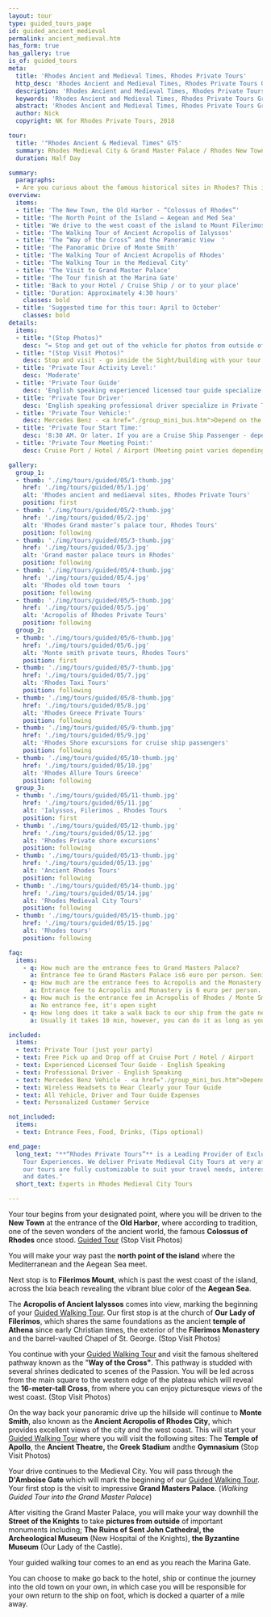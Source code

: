```yaml
---
layout: tour
type: guided_tours_page
id: guided_ancient_medieval
permalink: ancient_medieval.htm
has_form: true
has_gallery: true
is_of: guided_tours
meta:
  title: 'Rhodes Ancient and Medieval Times, Rhodes Private Tours'
  http_desc: 'Rhodes Ancient and Medieval Times, Rhodes Private Tours Greece'
  description: 'Rhodes Ancient and Medieval Times, Rhodes Private Tours Greece'
  keywords: 'Rhodes Ancient and Medieval Times, Rhodes Private Tours Greece'
  abstract: 'Rhodes Ancient and Medieval Times, Rhodes Private Tours Greece'
  author: Nick
  copyright: NK for Rhodes Private Tours, 2018

tour:
  title: '"Rhodes Ancient & Medieval Times" GT5'
  summary: Rhodes Medieval City & Grand Master Palace / Rhodes New Town / Acropolis of Rhodes / Acropolis of Ancient Ialyssos
  duration: Half Day

summary:
  paragraphs:
  - Are you curious about the famous historical sites in Rhodes? This island since the antiquity was a crossroad served as the melting pot for eastern and western cultures, and as a result stores a vault full of historical knowledge. You’ll be guided by expert tour guides who will share local insights, facts, and historical data that ultimately defined the island for what it is today.
overview:
  items:
  - title: 'The New Town, the Old Harbor - “Colossus of Rhodes”'
  - title: 'The North Point of the Island – Aegean and Med Sea'
  - title: 'We drive to the west coast of the island to Mount Filerimos '
  - title: 'The Walking Tour of Ancient Acropolis of Ialyssos'
  - title: 'The “Way of the Cross” and the Panoramic View  '
  - title: 'The Panoramic Drive of Monte Smith'
  - title: 'The Walking Tour of Ancient Acropolis of Rhodes'
  - title: 'The Walking Tour in the Medieval City'
  - title: 'The Visit to Grand Master Palace'
  - title: 'The Tour finish at the Marina Gate'
  - title: 'Back to your Hotel / Cruise Ship / or to your place'
  - title: 'Duration: Approximately 4:30 hours'
    classes: bold
  - title: 'Suggested time for this tour: April to October'
    classes: bold
details:
  items:
  - title: "(Stop Photos)"
    desc: "= Stop and get out of the vehicle for photos from outside of the Sight/Building <u>Guided Tour</u> (stay close to vehicle)"
  - title: "(Stop Visit Photos)"
    desc: Stop and visit - go inside the Sight/building with your tour guide for photos and <u>Guided Walking Tour</u>
  - title: 'Private Tour Activity Level:'
    desc: 'Moderate'
  - title: 'Private Tour Guide'
    desc: 'English speaking experienced licensed tour guide specialize in Private Tours'
  - title: 'Private Tour Driver'
    desc: 'English speaking professional driver specialize in Private Tours'
  - title: 'Private Tour Vehicle:'
    desc: Mercedes Benz - <a href="./group_mini_bus.htm">Depend on the size of your group</a>
  - title: 'Private Tour Start Time:'
    desc: '8:30 AM. Or later. If you are a Cruise Ship Passenger - depend on your cruise ship dock time.'
  - title: 'Private Tour Meeting Point:'
    desc: Cruise Port / Hotel / Airport (Meeting point varies depending on option booked)

gallery:
  group_1:
  - thumb: './img/tours/guided/05/1-thumb.jpg'
    href: './img/tours/guided/05/1.jpg'
    alt: 'Rhodes ancient and mediaeval sites, Rhodes Private Tours'
    position: first
  - thumb: './img/tours/guided/05/2-thumb.jpg'
    href: './img/tours/guided/05/2.jpg'
    alt: 'Rhodes Grand master’s palace tour, Rhodes Tours'
    position: following
  - thumb: './img/tours/guided/05/3-thumb.jpg'
    href: './img/tours/guided/05/3.jpg'
    alt: 'Grand master palace tours in Rhodes'
    position: following
  - thumb: './img/tours/guided/05/4-thumb.jpg'
    href: './img/tours/guided/05/4.jpg'
    alt: 'Rhodes old town tours  '
    position: following
  - thumb: './img/tours/guided/05/5-thumb.jpg'
    href: './img/tours/guided/05/5.jpg'
    alt: 'Acropolis of Rhodes Private Tours'
    position: following
  group_2:
  - thumb: './img/tours/guided/05/6-thumb.jpg'
    href: './img/tours/guided/05/6.jpg'
    alt: 'Monte smith private tours, Rhodes Tours'
    position: first
  - thumb: './img/tours/guided/05/7-thumb.jpg'
    href: './img/tours/guided/05/7.jpg'
    alt: 'Rhodes Taxi Tours'
    position: following
  - thumb: './img/tours/guided/05/8-thumb.jpg'
    href: './img/tours/guided/05/8.jpg'
    alt: 'Rhodes Greece Private Tours'
    position: following
  - thumb: './img/tours/guided/05/9-thumb.jpg'
    href: './img/tours/guided/05/9.jpg'
    alt: 'Rhodes Shore excursions for cruise ship passengers'
    position: following
  - thumb: './img/tours/guided/05/10-thumb.jpg'
    href: './img/tours/guided/05/10.jpg'
    alt: 'Rhodes Allure Tours Greece'
    position: following
  group_3:
  - thumb: './img/tours/guided/05/11-thumb.jpg'
    href: './img/tours/guided/05/11.jpg'
    alt: 'Ialyssos, Filerimos , Rhodes Tours   '
    position: first
  - thumb: './img/tours/guided/05/12-thumb.jpg'
    href: './img/tours/guided/05/12.jpg'
    alt: 'Rhodes Private shore excursions'
    position: following
  - thumb: './img/tours/guided/05/13-thumb.jpg'
    href: './img/tours/guided/05/13.jpg'
    alt: 'Ancient Rhodes Tours'
    position: following
  - thumb: './img/tours/guided/05/14-thumb.jpg'
    href: './img/tours/guided/05/14.jpg'
    alt: 'Rhodes Medieval City Tours'
    position: following
  - thumb: './img/tours/guided/05/15-thumb.jpg'
    href: './img/tours/guided/05/15.jpg'
    alt: 'Rhodes tours'
    position: following

faq:
  items:
    - q: How much are the entrance fees to Grand Masters Palace?
      a: Entrance fee to Grand Masters Palace is6 euro per person. Seniors (with Id or Passport) 3 Euros / person. Children under 18 years old free.
    - q: How much are the entrance fees to Acropolis and the Monastery of Filerimos?
      a: Entrance fee to Acropolis and Monastery is 6 euro per person. Seniors (with Id or Passport) 3 Euros / person. Children under 18 years old free.
    - q: How much is the entrance fee in Acropolis of Rhodes / Monte Smith?
      a: No entrance fee, it's open sight
    - q: How long does it take a walk back to our ship from the gate near the Palace of Grand Master and the Archaeological Museum?
      a: Usually it takes 10 min, however, you can do it as long as you wish, enjoying a nice walk through the Old Town.

included:
  items:
  - text: Private Tour (just your party)
  - text: Free Pick up and Drop off at Cruise Port / Hotel / Airport
  - text: Experienced Licensed Tour Guide - English Speaking
  - text: Professional Driver - English Speaking
  - text: Mercedes Benz Vehicle - <a href="./group_mini_bus.htm">Depend on the size of your group</a>
  - text: Wireless Headsets to Hear Clearly your Tour Guide
  - text: All Vehicle, Driver and Tour Guide Expenses 
  - text: Personalized Customer Service 

not_included:
  items:
  - text: Entrance Fees, Food, Drinks, (Tips optional)

end_page:
  long_text: "**“Rhodes Private Tours”** is a Leading Provider of Exclusive and Personalized
    Tour Experiences. We deliver Private Medieval City Tours at very affordable rates. All
    our tours are fully customizable to suit your travel needs, interests, schedules,
    and dates."
  short_text: Experts in Rhodes Medieval City Tours

---
```

Your tour begins from your designated point, where you will be driven to the **New Town** at the entrance of the **Old Harbor**, where according to tradition, one of the seven wonders of the ancient world, the famous **Colossus of Rhodes** once stood. <u>Guided Tour</u> (Stop Visit Photos)

You will make your way past the **north point of the island** where the Mediterranean and the Aegean Sea meet.

Next stop is to **Filerimos Mount**, which is past the west coast of the island, across the Ixia beach revealing the vibrant blue color of the **Aegean Sea**.

The **Acropolis of Ancient Ialyssos** comes into view, marking the beginning of your <u>Guided Walking Tour</u>. Our first stop is at the church of **Our Lady of Filerimos**, which shares the same foundations as the ancient **temple of Athena** since early Christian times, the exterior of the **Filerimos Monastery** and the barrel-vaulted Chapel of St. George. (Stop Visit Photos)

You continue with your <u>Guided Walking Tour</u> and visit the famous sheltered pathway known as the "**Way of the Cross"**. This pathway is studded with several shrines dedicated to scenes of the Passion. You will be led across from the main square to the western edge of the plateau which will reveal the **16-meter-tall Cross**, from where you can enjoy picturesque views of the west coast. (Stop Visit Photos)

On the way back your panoramic drive up the hillside will continue to **Monte Smith**, also known as the **Ancient Acropolis of Rhodes City**, which provides excellent views of the city and the west coast. This will start your <u>Guided Walking Tour</u> where you will visit the following sites: The **Temple of Apollo**, the **Ancient Theatre,** the **Greek Stadium** andthe **Gymnasium** (Stop Visit Photos)

Your drive continues to the Medieval City. You will pass through the **D'Amboise Gate** which will mark the beginning of our <u>Guided Walking Tour</u>. Your first stop is the visit to impressive **Grand Masters Palace**. (*Walking Guided Tour into the Grand Master Palace*)

After visiting the Grand Master Palace, you will make your way downhill the **Street of the Knights** to take **pictures from outside** of important monuments including; **The Ruins of Sent John Cathedral, the Archeological Museum** (New Hospital of the Knights), **the Byzantine Museum** (Our Lady of the Castle).

Your guided walking tour comes to an end as you reach the Marina Gate.

You can choose to make go back to the hotel, ship or continue the journey into the old town on your own, in which case you will be responsible for your own return to the ship on foot, which is docked a quarter of a mile away.